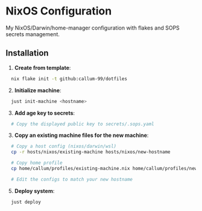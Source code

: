 # NixOS Configuration

My NixOS/Darwin/home-manager configuration with flakes and SOPS secrets management.

## Installation

1. **Create from template**:
  ```bash
    nix flake init -t github:callum-99/dotfiles
  ```

2. **Initialize machine**:
  ```bash
    just init-machine <hostname>
  ```

3. **Add age key to secrets**:
  ```bash
    # Copy the displayed public key to secrets/.sops.yaml
  ```

3. **Copy an existing machine files for the new machine**:
  ```bash
    # Copy a host config (nixos/darwin/wsl)
    cp -r hosts/nixos/existing-machine hosts/nixos/new-hostname

    # Copy home profile
    cp home/callum/profiles/existing-machine.nix home/callum/profiles/new-hostname.nix

    # Edit the configs to match your new hostname
  ```

5. **Deploy system**:
  ```bash
    just deploy
  ```